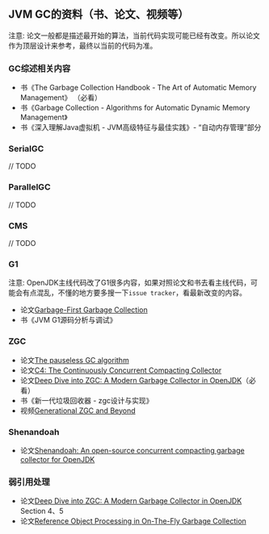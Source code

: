 ## JVM GC的资料（书、论文、视频等）
注意: 论文一般都是描述最开始的算法，当前代码实现可能已经有改变。所以论文作为顶层设计来参考，最终以当前的代码为准。


### GC综述相关内容
- 书《The Garbage Collection Handbook - The Art of Automatic Memory Management》 （必看）
- 书《Garbage Collection - Algorithms for Automatic Dynamic Memory Management》
- 书《深入理解Java虚拟机 - JVM高级特征与最佳实践》- “自动内存管理”部分


### SerialGC
// TODO


### ParallelGC
// TODO


### CMS
// TODO


### G1
注意: OpenJDK主线代码改了G1很多内容，如果对照论文和书去看主线代码，可能会有点混乱，不懂的地方要多搜一下`issue tracker`，看最新改变的内容。

- 论文[Garbage-First Garbage Collection](https://sci-hub.ru/https://dl.acm.org/doi/abs/10.1145/1029873.1029879)
- 书《JVM G1源码分析与调试》


### ZGC
- 论文[The pauseless GC algorithm](https://sci-hub.ru/https://dl.acm.org/doi/abs/10.1145/1064979.1064988)
- 论文[C4: The Continuously Concurrent Compacting Collector](https://sci-hub.ru/https://dl.acm.org/doi/abs/10.1145/1993478.1993491)
- 论文[Deep Dive into ZGC: A Modern Garbage Collector in OpenJDK](https://sci-hub.ru/https://dl.acm.org/doi/abs/10.1145/3538532)（必看）
- 书《新一代垃圾回收器 - zgc设计与实现》
- 视频[Generational ZGC and Beyond](https://www.youtube.com/watch?v=YyXjC68l8mw)


### Shenandoah
- 论文[Shenandoah: An open-source concurrent compacting garbage collector for OpenJDK](https://sci-hub.ru/https://dl.acm.org/doi/abs/10.1145/2972206.2972210)


### 弱引用处理
- 论文[Deep Dive into ZGC: A Modern Garbage Collector in OpenJDK](https://sci-hub.ru/https://dl.acm.org/doi/abs/10.1145/3538532) Section 4、5
- 论文[Reference Object Processing in On-The-Fly Garbage Collection](https://sci-hub.ru/https://dl.acm.org/doi/abs/10.1145/2775049.2602991)

